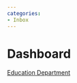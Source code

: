 ```yaml
---
categories:
- Inbox
---
```

# Dashboard

  

[Education Department](evernote:///view/23754112/s203/40edcee7-b7b8-8664-dae6-a21d3fe07039/8c84b07f-e496-ed2e-83b7-6a68d05b3a24)